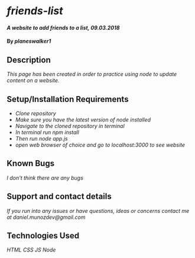 # _friends-list_

#### _A website to add friends to a list, 09.03.2018_

#### By _**planeswalker1**_

## Description

_This page has been created in order to practice using node to update content on a website._

## Setup/Installation Requirements

* _Clone repository_
* _Make sure you have the latest version of node installed_
* _Navigate to the cloned repository in terminal_
* _In terminal run npm install_
* _Then run node app.js_
* _open web browser of choice and go to localhost:3000 to see website_

## Known Bugs

_I don't think there are any bugs_

## Support and contact details

_If you run into any issues or have questions, ideas or concerns contact me at daniel.munozdev@gmail.com_

## Technologies Used

_HTML_
_CSS_
_JS_
_Node_
